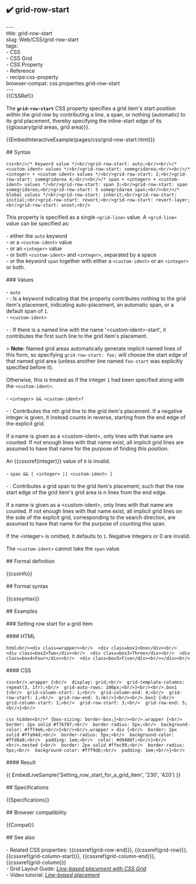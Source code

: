 ## ✔️ grid-row-start 
 ---<br/>title: grid-row-start<br/>slug: Web/CSS/grid-row-start<br/>tags:<br/>  - CSS<br/>  - CSS Grid<br/>  - CSS Property<br/>  - Reference<br/>  - recipe:css-property<br/>browser-compat: css.properties.grid-row-start<br/>---<br/>{{CSSRef}}<br/><br/>The **`grid-row-start`** CSS property specifies a grid item's start position within the grid row by contributing a line, a span, or nothing (automatic) to its grid placement, thereby specifying the inline-start edge of its {{glossary(grid areas, grid area)}}.<br/><br/>{{EmbedInteractiveExample(pages/css/grid-row-start.html)}}<br/><br/>## Syntax<br/><br/>```css<br/>/* Keyword value */<br/>grid-row-start: auto;<br/><br/>/* <custom-ident> values */<br/>grid-row-start: somegridarea;<br/><br/>/* <integer> + <custom-ident> values */<br/>grid-row-start: 2;<br/>grid-row-start: somegridarea 4;<br/><br/>/* span + <integer> + <custom-ident> values */<br/>grid-row-start: span 3;<br/>grid-row-start: span somegridarea;<br/>grid-row-start: 5 somegridarea span;<br/><br/>/* Global values */<br/>grid-row-start: inherit;<br/>grid-row-start: initial;<br/>grid-row-start: revert;<br/>grid-row-start: revert-layer;<br/>grid-row-start: unset;<br/>```<br/><br/>This property is specified as a single `<grid-line>` value. A `<grid-line>` value can be specified as:<br/><br/>- either the `auto` keyword<br/>- or a `<custom-ident>` value<br/>- or an `<integer>` value<br/>- or both `<custom-ident>` and `<integer>`, separated by a space<br/>- or the keyword `span` together with either a `<custom-ident>` or an `<integer>` or both.<br/><br/>### Values<br/><br/>- `auto`<br/>  - : Is a keyword indicating that the property contributes nothing to the grid item's placement, indicating auto-placement, an automatic span, or a default span of `1`.<br/>- `<custom-ident>`<br/><br/>  - : If there is a named line with the name '\<custom-ident>-start', it contributes the first such line to the grid item's placement.<br/><br/>    > **Note:** Named grid areas automatically generate implicit named lines of this form, so specifying `grid-row-start: foo;` will choose the start edge of that named grid area (unless another line named `foo-start` was explicitly specified before it).<br/><br/>    Otherwise, this is treated as if the integer `1` had been specified along with the `<custom-ident>`.<br/><br/>- `<integer> && <custom-ident>?`<br/><br/>  - : Contributes the nth grid line to the grid item's placement. If a negative integer is given, it instead counts in reverse, starting from the end edge of the explicit grid.<br/><br/>    If a name is given as a \<custom-ident>, only lines with that name are counted. If not enough lines with that name exist, all implicit grid lines are assumed to have that name for the purpose of finding this position.<br/><br/>    An {{cssxref(integer)}} value of `0` is invalid.<br/><br/>- `span && [ <integer> || <custom-ident> ]`<br/><br/>  - : Contributes a grid span to the grid item's placement; such that the row start edge of the grid item's grid area is n lines from the end edge.<br/><br/>    If a name is given as a \<custom-ident>, only lines with that name are counted. If not enough lines with that name exist, all implicit grid lines on the side of the explicit grid, corresponding to the search direction, are assumed to have that name for the purpose of counting this span.<br/><br/>    If the \<integer> is omitted, it defaults to `1`. Negative integers or 0 are invalid.<br/><br/>    The `<custom-ident>` cannot take the `span` value.<br/><br/>## Formal definition<br/><br/>{{cssinfo}}<br/><br/>## Formal syntax<br/><br/>{{csssyntax}}<br/><br/>## Examples<br/><br/>### Setting row start for a grid item<br/><br/>#### HTML<br/><br/>```html<br/><div class=wrapper><br/>  <div class=box1>One</div><br/>  <div class=box2>Two</div><br/>  <div class=box3>Three</div><br/>  <div class=box4>Four</div><br/>  <div class=box5>Five</div><br/></div><br/>```<br/><br/>#### CSS<br/><br/>```css<br/>.wrapper {<br/>  display: grid;<br/>  grid-template-columns: repeat(3, 1fr);<br/>  grid-auto-rows: 100px;<br/>}<br/><br/>.box1 {<br/>  grid-column-start: 1;<br/>  grid-column-end: 4;<br/>  grid-row-start: 1;<br/>  grid-row-end: 3;<br/>}<br/><br/>.box2 {<br/>  grid-column-start: 1;<br/>  grid-row-start: 3;<br/>  grid-row-end: 5;<br/>}<br/>```<br/><br/>```css hidden<br/>* {box-sizing: border-box;}<br/><br/>.wrapper {<br/>  border: 2px solid #f76707;<br/>  border-radius: 5px;<br/>  background-color: #fff4e6;<br/>}<br/><br/>.wrapper > div {<br/>  border: 2px solid #ffa94d;<br/>  border-radius: 5px;<br/>  background-color: #ffd8a8;<br/>  padding: 1em;<br/>  color: #d9480f;<br/>}<br/><br/>.nested {<br/>  border: 2px solid #ffec99;<br/>  border-radius: 5px;<br/>  background-color: #fff9db;<br/>  padding: 1em;<br/>}<br/>```<br/><br/>#### Result<br/><br/>{{ EmbedLiveSample('Setting_row_start_for_a_grid_item', '230', '420') }}<br/><br/>## Specifications<br/><br/>{{Specifications}}<br/><br/>## Browser compatibility<br/><br/>{{Compat}}<br/><br/>## See also<br/><br/>- Related CSS properties: {{cssxref(grid-row-end)}}, {{cssxref(grid-row)}}, {{cssxref(grid-column-start)}}, {{cssxref(grid-column-end)}}, {{cssxref(grid-column)}}<br/>- Grid Layout Guide: _[Line-based placement with CSS Grid](/en-US/docs/Web/CSS/CSS_Grid_Layout/Line-based_Placement_with_CSS_Grid)_<br/>- Video tutorial: _[Line-based placement](https://gridbyexample.com/video/series-line-based-placement/)_<br/>